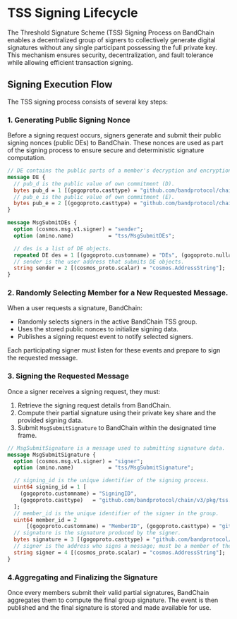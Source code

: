 # TSS Signing Lifecycle

The Threshold Signature Scheme (TSS) Signing Process on BandChain enables a decentralized group of signers to collectively generate digital signatures without any single participant possessing the full private key. This mechanism ensures security, decentralization, and fault tolerance while allowing efficient transaction signing.

## Signing Execution Flow

The TSS signing process consists of several key steps:

### 1. Generating Public Signing Nonce

Before a signing request occurs, signers generate and submit their public signing nonces (public DEs) to BandChain. These nonces are used as part of the signing process to ensure secure and deterministic signature computation.

```protobuf
// DE contains the public parts of a member's decryption and encryption keys.
message DE {
  // pub_d is the public value of own commitment (D).
  bytes pub_d = 1 [(gogoproto.casttype) = "github.com/bandprotocol/chain/v3/pkg/tss.Point"];
  // pub_e is the public value of own commitment (E).
  bytes pub_e = 2 [(gogoproto.casttype) = "github.com/bandprotocol/chain/v3/pkg/tss.Point"];
}

message MsgSubmitDEs {
  option (cosmos.msg.v1.signer) = "sender";
  option (amino.name)           = "tss/MsgSubmitDEs";

  // des is a list of DE objects.
  repeated DE des = 1 [(gogoproto.customname) = "DEs", (gogoproto.nullable) = false];
  // sender is the user address that submits DE objects.
  string sender = 2 [(cosmos_proto.scalar) = "cosmos.AddressString"];
}
```

### 2. Randomly Selecting Member for a New Requested Message.

When a user requests a signature, BandChain:

- Randomly selects signers in the active BandChain TSS group.
- Uses the stored public nonces to initialize signing data.
- Publishes a signing request event to notify selected signers.

Each participating signer must listen for these events and prepare to sign the requested message.

### 3. Signing the Requested Message

Once a signer receives a signing request, they must:

1. Retrieve the signing request details from BandChain.
2. Compute their partial signature using their private key share and the provided signing data.
3. Submit `MsgSubmitSignature` to BandChain within the designated time frame.

```protobuf
// MsgSubmitSignature is a message used to submitting signature data.
message MsgSubmitSignature {
  option (cosmos.msg.v1.signer) = "signer";
  option (amino.name)           = "tss/MsgSubmitSignature";

  // signing_id is the unique identifier of the signing process.
  uint64 signing_id = 1 [
    (gogoproto.customname) = "SigningID",
    (gogoproto.casttype)   = "github.com/bandprotocol/chain/v3/pkg/tss.SigningID"
  ];
  // member_id is the unique identifier of the signer in the group.
  uint64 member_id = 2
      [(gogoproto.customname) = "MemberID", (gogoproto.casttype) = "github.com/bandprotocol/chain/v3/pkg/tss.MemberID"];
  // signature is the signature produced by the signer.
  bytes signature = 3 [(gogoproto.casttype) = "github.com/bandprotocol/chain/v3/pkg/tss.Signature"];
  // signer is the address who signs a message; must be a member of the group.
  string signer = 4 [(cosmos_proto.scalar) = "cosmos.AddressString"];
}
```

### 4.Aggregating and Finalizing the Signature

Once every members submit their valid partial signatures, BandChain aggregates them to compute the final group signature. The event is then published and the final signature is stored and made available for use.
